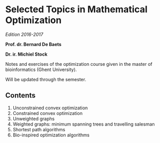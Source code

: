 # Selected Topics in Mathematical Optimization

*Edition 2016-2017*

**Prof. dr. Bernard De Baets**

**Dr. ir. Michiel Stock**

Notes and exercises of the optimization course given in the master of bioinformatics (Ghent University).

Will be updated through the semester.

## Contents

1. Unconstrained convex optimization
2. Constrained convex optimization
3. Unweighted graphs
4. Weighted graphs: minimum spanning trees and travelling salesman
5. Shortest path algorithms
6. Bio-inspired optimization algorithms
